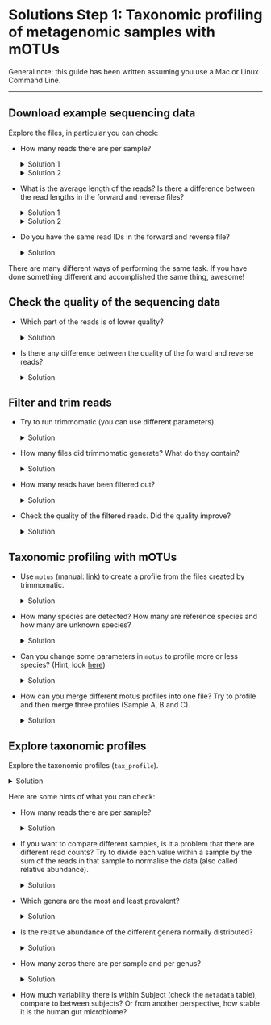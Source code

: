 
# Solutions Step 1: Taxonomic profiling of metagenomic samples with mOTUs

General note: this guide has been written assuming you use a Mac or Linux Command Line.

---

## Download example sequencing data


 Explore the files, in particular you can check:

  - How many reads there are per sample?
    <details>
    <summary markdown="span">Solution 1</summary>

    Knowing that each read takes up four lines in the fastq file, we can simply count the number of lines with `wc -l` and divide the result by `4`. The following command does it all in one line. 
    ```bash
    echo $(cat sampleA_1.fastq|wc -l)/4|bc
    ```
    </details> 
 
    <details>
    <summary markdown="span">Solution 2</summary>
     
    We can count the number of lines with `@read`:
    ```bash
    grep -c "@read" sampleA_1.fastq
    ```
 
    </details>

- What is the average length of the reads? Is there a difference between the read lengths in the forward and reverse files?
    <details>
    <summary markdown="span">Solution 1</summary>
 
    We can first extract only the sequences:
    ```bash
    grep -A 1 "@read" sampleA_1.fastq  | grep -v "\-\-" | grep -v "read" > sequences_sampleA_1
    ```
    With `-A 1` we select also 1 row after the match. With `grep -v` we remove what is not needed. We can now check the length with:
    ```bash
    cat sequences_sampleA_1 | awk '{print length}'
    ```
    This will print a big list, we can count how many times each length appear:
    ```bash
    cat sequences_sampleA_1 | awk '{print length}' | sort | uniq -c | sort -n | tail
    ```
    Which produces:
    ```bash
      238 96
      242 92
      258 93
      341 97
      344 94
      346 95   
      428 98
      849 20
     1194 99
    61306 100
    ```
    So the majority of the reads have length 100 (61,306 out of 67,926, 90%)
 
    </details>
    
    <details>
    <summary markdown="span">Solution 2</summary>
 
    To quickly check the average length of the reads in the terminal, do: 
    ```bash
    awk 'NR%4==2{sum+=length($0)}END{print sum/(NR/4)}' sampleA_1.fastq
    ```
    The average read length in the reverse reads seem to be slightly lower in all the samples.

    </details>

- Do you have the same read IDs in the forward and reverse file? 
      <details>
    <summary markdown="span">Solution</summary>

    Since these are paired reads, the read ids should be identical and in the same order. You can check this in the terminal like so: 

    ```bash
    #get list of read ids from the forward and reverse files
    grep '@read' sampleA_1.fastq > sampleA_ids_1.txt
    grep '@read' sampleA_2.fastq > sampleA_ids_2.txt
    #check if they are identical 
    diff -s sampleA_ids_1.txt  sampleA_ids_2.txt
    ```

    </details>

There are many different ways of performing the same task. If you have done something different and accomplished the same thing, awesome!


## Check the quality of the sequencing data

- Which part of the reads is of lower quality?
    <details>
    <summary markdown="span">Solution</summary>

    The ends of the reads are typically of lower quality. This is to be expected. The quality of calls typically degrades as the run progresses due to problems in the sequencing chemistry. 

    </details>
- Is there any difference between the quality of the forward and reverse reads?
    <details>
    <summary markdown="span">Solution</summary>

    Reverse reads are usually of lower quality than forward reads, particularly at the read ends. Again this is due to the way paired end sequencing is performed with the forward orientiation is sequenced first followed by the reverse orientation. 

    </details>


## Filter and trim reads

- Try to run trimmomatic (you can use different parameters).

    <details>
    <summary markdown="span">Solution</summary>
    
    Here is an example command: 

    ```bash
    trimmomatic PE sampleA_1.fastq sampleA_2.fastq sampleA_filtered_1P.fastq sampleA_filtered_1U.fastq sampleA_filtered_2P.fastq sampleA_filtered_2U.fastq ILLUMINACLIP:TruSeq3-PE.fa:2:30:10 LEADING:3 TRAILING:3 SLIDINGWINDOW:4:15 MINLEN:36
    ``` 
    Here is a description of the parameters used in this specific command. You may have explored other parameters too. 

    - `ILLUMINACLIP`: specifies the file containing the adapter sequences to trim and additional parameters on how to perform the adapter trimming. `TruSeq3-PE.fa` (provided by `trimmomatic`) contains the Illumina adapter sequences used by HiSeq and MiSeq machines. 
    - `LEADING`: Remove low quality bases (lower than `3`) from the beginning of the reads. 
    - `TRAILING`: Remove low quality bases (lower than `3`) from the ends of the reads.
    - `SLIDINGWINDOW`: consider a window of bases (here `4` at once) and trim once the average quality within the window falls below a threshold quality (here `15`). 
    - `MINLEN`: remove reads lower than the specified min length (here `36`)
    </details>


- How many files did trimmomatic generate? What do they contain?
    <details>
    <summary markdown="span">Solution</summary>
    
    4 files are produced

    - sampleA_filtered_1P, containing the forward reads that pass the filter and have a mate (in filtered_2P);
    - sampleA_filtered_1U, containing the forward reads that pass the filter and do not have a mate (the paired reverse read didn't pass the filter)
    - sampleA_filtered_2P, containing the reverse reads that pass the filter and have a mate (in filtered_1P);
    - sampleA_filtered_2U, containing the reverse reads that pass the filter and do not have a mate (the paired forward read didn't pass the filter)

    </details>
- How many reads have been filtered out?
    <details>
    <summary markdown="span">Solution</summary>
    
     866 reads (1.27%) of all reads were filtered out from sampleA using the above parameters. 

    </details>
 
- Check the quality of the filtered reads. Did the quality improve?
    <details>
    <summary markdown="span">Solution</summary>
     
     You can check the quality of the filterd reads again with fastqc. 

     ```
     fastqc sampleA_filtered_1P.fastq
     fastqc sampleA_filtered_2P.fastq
     ```
     The quality of reads (particularly of the reverse reads) has improved!
    </details>
 
## Taxonomic profiling with mOTUs

- Use `motus` (manual: [link](https://github.com/motu-tool/mOTUs_v2#simple-examples)) to create a profile from the files created by trimmomatic.
      <details>
    <summary markdown="span">Solution</summary>
     Here is the mOTU command to generate a taxonomic profile using default parameters.

     ```bash
     motus profile -f sampleA_filterd_1P.fastq -r sampleA_filtered_2P.fastq -s sampleA_filtered_1U.fastq,sampleA_filtered_2U.fastq -n sampleA -o sampleA_profile.txt
     ```

    </details>
- How many species are detected? How many are reference species and how many are unknown species?
      <details>
    <summary markdown="span">Solution</summary>
    You can quickly check how many species were detected with:

    ```bash
    #this also counts unassigned so subtract 1 from the result
    grep -c -v '0.0000000000\|#' sampleA_profile.txt
    ```
    `97` species were dectected. 
    Around `3.4 %` were unassigned . 

    You can check how many ref-mOTUs were detected using these command:
    ```bash
    grep -v '0.0000000000\|#' sampleA_profile.txt > sampleA_profile_detected.txt
    grep -c 'ref_mOTU_v3_' sampleA_profile_detected.txt
    ```
    `39` ref-mOTUs were detected in sampleA. Note that this number is also reported as stdout when you run `motus profile`

    </details>
  

- Can you change some parameters in `motus` to profile more or less species? (Hint, look [here](https://github.com/motu-tool/mOTUs/wiki/Increase-precision-or-recall))
        <details>
    <summary markdown="span">Solution</summary>
    Precision is the number of TP out of the total number of detected species. 

    Recall is the number of detected species out of all the species actually present in the sample. 

    To increase precision at the cost of recall you can increase parameters `-g` (default: 3) and -l (default: 75). 

    ```bash 
    motus profile -f sampleA_filterd_1P.fastq -r sampleA_filtered_2P.fastq -s sampleA_filtered_1U.fastq,sampleA_filtered_2U.fastq -n sampleA -o sampleA_profile_high_p.txt -g 8 -l 90
    ```
    We have detected just 37 species. 

    To increase recall at the cost of having more false positives you can do:

    ```bash 
    motus profile -f sampleA_filterd_1P.fastq -r sampleA_filtered_2P.fastq -s sampleA_filtered_1U.fastq,sampleA_filtered_2U.fastq -n sampleA -o sampleA_profile_high_r.txt -g 1 -l 45
    ```
    We have detected `331` species. 

    </details>



- How can you merge different motus profiles into one file? Try to profile and then merge three profiles (Sample A, B and C).

    <details>
    <summary markdown="span">Solution</summary>

    After creating the individual tax profiles for all the samples, do: 
    
    ```bash
    motus merge - i sampleA_profile.txt,sampleB_profile.txt,sampleC_profile.txt -o merged_profiles.txt
    ```
    This results in a tab-separated file containing the tax profiles. 
    </details>

## Explore taxonomic profiles

Explore the taxonomic profiles (`tax_profile`).  

<details>
<summary markdown="span">Solution</summary>

Load packages and taxonomic profile into your R environment

```r
#packages
library(tidyverse)

#tax profiles
load(url("https://zenodo.org/record/6517497/files/human_microbiome_dataset.Rdata"))
```

Let's have a quick peek at our data. 
```r
dim(tax_profile)
```

There are 246 rows and 496 columns. Let's check the content:
 
```r
tax_profile[1:3,1:3]
```
Which results in:
```bash
             700002_T0 700002_T1 700002_T2
Blautia            229      1196      1758
Bacteroides       4018      1705      1660
Agathobacter        80      1580       126
```
The rows are genera and the columns are samples.
 
```r
head(metadata)
```
 
Which is:
```bash
          Subject Timepoint Sex
700002_T0  700002         0   M
700002_T1  700002        12   M
700002_T2  700002        24   M
700002_T3  700002        50   M
700004_T0  700004         0   F
700004_T1  700004        12   F
```
 
The 496 samples are from 124 patients (sampled 4 times over the course of the year). `tax_profile` contains the read counts of of species (rows) across all samples (columns).

For each sample, we know the corresponding subject id, timepoint of sampling and the sex of the subject. 


</details>

Here are some hints of what you can check:

- How many reads there are per sample?
    <details>
    <summary markdown="span">Solution</summary>

    Calculate total number of reads in every sample (also called library size of sample)

    ```r
    sample_read_counts <- data.frame(total_read_counts = colSums(tax_profile))
    ```

    How are the sample read counts distributed? 
    ```r
    ggplot(data = sample_read_counts) + geom_histogram(mapping = aes(x = total_read_counts), bins = 60) + ylab('Number of samples') + xlab('Total number of reads')
    ```
    Which results in:
    
    ![](../assets/images/Project3/step1_hist_n_read.png)
    
    Note how variable the total read counts are across all samples. This is a problem because this variation is most likely a result of the sequencing process and not any meaningful biological variation.

    </details>



- If you want to compare different samples, is it a problem that there are different read counts? Try to divide each value within a sample by the sum of the reads in that sample to normalise the data (also called relative abundance).
  

    <details>
    <summary markdown="span">Solution</summary>

    We need to remove this technical variation caused by differing total read counts to meaningfully compare samples. 
    We can do this by **relative abundance normalization** where we divide each value within a sample by the total read counts in that sample.

    ```r
    rel_ab = prop.table(tax_profile,2)
    ```
 
    Now the abundances of each sample should sum to 1. 

    ```r
    all(colSums(rel_ab) == 1)
    ```

    </details>

 
 
- Which genera are the most and least prevalent?

    <details>
    <summary markdown="span">Solution</summary>

    Prevalence of a species refers to the the proportion of samples in which that species is detected. 

    First we calculate prevalence for all the genera. 
    ```r
    number_of_samples = dim(tax_profile)[2]
    prevalence_df <- data.frame(Prevalence = rowSums(rel_ab>0)/number_of_samples, genus = rownames(tax_profile))
    ```

    You can plot an histogram of the prevalences:
    ```r
    ggplot(data = prevalence_df) + geom_histogram(mapping = aes(x = Prevalence), bins = 60)
    ```
    
    ![](../assets/images/Project3/step1_hist_prevalence)

    You can see that there are many species that apper only few times (on the left), and there are only few species that are present in all samples (on the right). We can also check which genera are the most prevalent:
    ```R
    head(prevalence_df[order(prevalence_df$Prevalence,decreasing = T),])
    ```
    Result:
    ```R
                     Prevalence            genus
    Blautia           1.0000000          Blautia
    Bacteroides       1.0000000      Bacteroides
    -1                1.0000000               -1
    Faecalibacterium  0.9899194 Faecalibacterium
    Anaerostipes      0.9879032     Anaerostipes
    Fusicatenibacter  0.9778226 Fusicatenibacter
    ```
    It means that the genus *Blautia* and *Bacteroides* are present in all species. The `-1` represents unassigned reads (i.e. that they do not map to any known genus).
     
    The least prevalent genera are:
    ```R
                                   Prevalence                         genus
    Rosenbergiella                0.002016129                Rosenbergiella
    28-4                          0.002016129                          28-4
    Gallicola                     0.002016129                     Gallicola
    Sarcina                       0.002016129                       Sarcina
    Harryflintia                  0.002016129                  Harryflintia
    Paeniclostridium              0.002016129              Paeniclostridium
    Enterobacter                  0.002016129                  Enterobacter
    Christensenella               0.002016129               Christensenella
    W5053                         0.002016129                         W5053
    Desulfitibacter               0.002016129               Desulfitibacter
    ```
    Which are present in only one sample.
     
     You can see that the most prevalent species are typically genera that that should be present in all human guts. This type of quick exploration can also serve as a sanity check (is there something we should not be seeing at all?)

    </details>

     
     
     
- Is the relative abundance of the different genera normally distributed?
    <details>
    <summary markdown="span">Solution</summary>
    
    If we look at the distribution of all relative abundances with a simple histogram:

    ```r
    abundances_df = data.frame(rel_abundances=norm_tax_profile %>% as.vector())

    ggplot(data = abundances_df) + geom_histogram(aes(rel_abundances),bins=100) 
    ```

    What about for individual genera?
    
    ```r
    genera_abundances_df = data.frame(rel_abundances=norm_tax_profile[10,])

    ggplot(data = genera_abundances_df) + geom_histogram(aes(rel_abundances),bins=50)
    ```

    The abundances are not normally distributed, which is to be expected, consindering the sparsity and compositionality of microbiome data. 

    </details>
  
- How many zeros there are per sample and per genus?
  
    <details>
    <summary markdown="span">Solution</summary>
    
    Taxonomic profiles are typically sparse because most species occur in frequently. Do we see this in our data as well? 

    How many 0s are present overall in the data? 
    ```r
    sum(norm_tax_profile == 0)/(dim(norm_tax_profile)[1]*dim(norm_tax_profile)[2])
    ```
    77% of the data are 0s!

    If we look at the percentage of 0s per sample:

    ```r
    data.frame(zeros_per_sample =colSums(norm_tax_profile == 0)/(dim(norm_tax_profile)[1]))
    ```
    We can see that the sparsity is similar across all samples. Do you think that if we had samples from a different environment (like Soil for instance), we might see something different?

    Percentage of 0s per genus is simply `1 - prevalence`
    ```r
    data.frame(zeros_per_sample =rowSums(norm_tax_profile == 0)/(dim(norm_tax_profile)[2]))
    ```

    Again, we note that some genera are more prevalent than others.

    </details>
  
- How much variability there is within Subject (check the `metadata` table), compare to between subjects? Or from another perspective, how stable it is the human gut microbiome?


